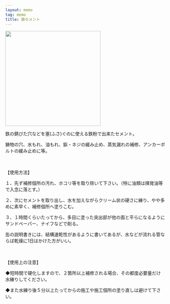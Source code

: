 ```yaml
---
layout: memo
tag: memo
title: 鉄セメント
---
```


<img src="https://joyfulhonda.jp/img/ec/item/20140306/85641/item_159315.jpg" width="300px"/>

<p>鉄の錆びた穴などを塞(ふさ)ぐのに使える鉄粉で出来たセメント。</p>
<p>鋳物の穴、水もれ、油もれ、鋲・ネジの緩み止め、蒸気漏れの補修、アンカーボルトの緩み止めに等。</p>

　
　

<p>【使用方法】</p>
<p>１、先ず補修個所の汚れ、ホコリ等を取り除いて下さい。（特に油類は揮発油等で入念に落とす。）</p>
<p>２、次にセメントを取り出し、水を加えながらクリーム状の硬さに練り、やや多めに素早く、補修個所へ塗りこむ。</p>
<p>３、１時間くらいたってから、多目に塗った突出部が他の面と平らになるようにサンドペーパー、ナイフなどで削る。</p>
<p>缶の説明書きには、結構速乾性があるように書いてあるが、水などが流れる管ならば乾燥に1日はかけた方がいい。</p>

　
　

<p>【使用上の注意】</p>
<p>◆短時間で硬化しますので、２箇所以上補修される場合、その都度必要量だけ水練りしてください。</p>
<p>◆また水練り後５分以上たってからの施工や施工個所の塗り直しは避けて下さい。</p>

